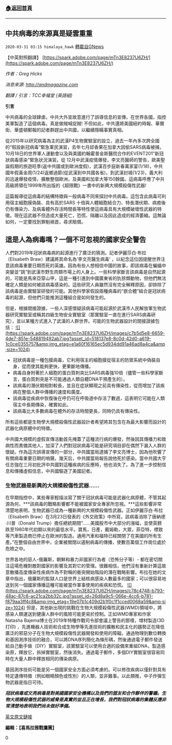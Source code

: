 ###  [:house:返回首頁](https://github.com/ourhimalayas/txt)
---

## 中共病毒的來源真是疑雲重重
`2020-03-31 03:15 himalaya_hawk` [轉載自GNews](https://gnews.org/zh-hant/157921/)

【中英對照翻譯】 [https://spark.adobe.com/page/mTn3E8237U6ZH/](https://spark.adobe.com/page/mTn3E8237U6ZH/)

*作者：Greg Hicks*

*消息來源: http://andmagazine.com*

*翻譯 / 引言：TCC幸福堂 (英語組)*

**引言**

中共病毒的全球肆虐。中共大外宣故意進行了誤導信息的宣傳，在世界各國，指控美軍製造了這個病毒。真是做賊喊捉賊! 不但如此，中共還將美國紐約時報、華爾街、華盛頓郵報的記者群趕出中共國，以繼續隱瞞事實真相。

從2015年以研究病毒為主的武漢P4生物實驗室的設立，過去一年內多次跨全國的”假設新冠病毒”緊急軍民演習，去年七月邱香果在加拿大因偷SARS病毒被捕，10月18日的世界軍人運動會以及與美國約翰霍普金斯醫院合作的EVENT201”新冠狀病毒感染”緊急狀況演習。從 12月中武漢疫情爆發，李文亮醫師的警告，歐美聖誕假期的旅遊旺季(返中共國或到歐洲度假)，武漢百步庭新春萬家宴(1/18)，中共國年假黃金周(1/24)返鄉過節(從武漢到中共國各省)，到武漢封城(1/23)，義大利的迅速爆發疫情，擴散整個歐洲，及美國和加拿大等150餘國。這病毒呼應了中共高級將領在1999年所出版的《超限戰》一書中的新興大規模殺傷性武器!

這篇報導從這病毒的結構特徵與一般病毒不同來探討中共病毒。這包含此病毒可利用宿主細胞膜偽裝、具有高於SARS 十倍與人體細胞結合力、特長潛伏期、病癒後仍有傳染力、及病毒體外存活時間長等特性使這病毒具有大規模破壞性武器的特徵。現在這武器不但造成大量死亡，恐慌、隔離以及因此造成的經濟萎縮。這無論如何，一定要找到罪魁禍首，尋求賠償。

## **這是人為病毒嗎？一個不可忽視的國家安全警告**

人們對2019年冠狀病毒病的起源進行了廣泛的猜測。記者伊麗莎白·布拉（Elisabeth Braw）建議將其命名為’李文亮醫生病毒’ ，以紀念這位因提醒世界注意該病毒重要日期而死的英雄。因為有些人想相信中國的故事，即該病毒在蝙蝠中突變並“跳”到武漢市野生肉類市場上的人身上。一些科學家斷言該病毒是自然起源的，可能是馬來亞穿山甲，這是一種引進到中國廣東省的犰狳類動物，但他們無法確定人類是如何被該病毒感染的。這些研究人員雖然沒有完全解釋原因，卻排除了該病毒是由實驗室研發的可能。其他科學家假設兩種病毒的“嵌合體”組合是冠狀病毒的起源，但他們只能推測這種組合是如何發生的。

但是，根據間接證據，一些人深感懷疑該病毒可能起源於武漢市人民解放軍生物武器研究實驗室或稱其四級生物安全實驗室（那實驗室一直在進行SARS病毒研究），並以某種方式進入了武漢的人群世界。可能的生物武器設計的間接證據包括：
[!\[\](https://spark.adobe.com/page/mTn3E8237U6ZH/images/c7b5d5e8-6659-4de7-851e-548819492ab7.jpg?asset_id=518137e8-8c0d-42d0-a619-1c0ce0355757&amp;img_etag=e1a60f16165ec5d934dd91a46ad8a4ca&amp;size=1024)](https://spark.adobe.com/page/mTn3E8237U6ZH/images/c7b5d5e8-6659-4de7-851e-548819492ab7.jpg?asset_id=518137e8-8c0d-42d0-a619-1c0ce0355757&amp;img_etag=e1a60f16165ec5d934dd91a46ad8a4ca&amp;size=1024)
- 冠狀病毒是一種包膜病毒，它利用宿主的細胞膜從宿主的防禦系統中偽裝自身，從而使其能夠更快，更果斷地傳播。
- 病毒自身附著於人細胞的蛋白質刺突比SARS病毒強10倍（儘管一些科學家斷言，蛋白質刺突是不可能通過人類自體DNA干預產生的）。
- 該病毒的潛伏期相對較長，並且在症狀顯現之前具有傳染性，從而增加了該疾病在整個人群中傳播的速度和廣度。
- 該病毒從疾病中恢復後在呼仍可在呼吸道中存活了數週，這表明它可能在人類宿主中長期傳染，確實如此。
- 該病毒比大多數病毒在體外的存活時間更長，同時仍具有傳染性。


所有這些都是生物學大規模殺傷性武器設計者希望將其包含在為最大影響而設計的武器化病原體中的特徵。

中共國大規模的虛假宣傳活動首先掩蓋了這種流行病的爆發，然後因其傳播力和致病性而責備其他人，加深了人們對冠狀病毒可能是研究項目卻在偶然下漏入人群的懷疑。作為這次誤導宣傳的一部分，中共國當局逮捕了李文亮博士，因為他吹響了有關病毒重要日期的哨聲。幾天后，中共國當局報告說他死於感染。當中共國大亨任志強在三月初批評中共國對這種疾病的反應時，他也消失了。為了進一步控制信息和傳播虛假信息，中共國驅逐了美國記者。

### **生物武器是新興的大規模殺傷性武器……**

在早期指控中，某些專家輕描淡寫了關于冠狀病毒可能是武器化病原體，不管其起源為何，***該病毒的戰略影響都不能被國家安全專家所忽視。***這些影響非常清楚地表明，生物武器已成為一種新興的大規模殺傷性武器。正如伊麗莎白·布拉（Elisabeth Braw）在3月23日發表的《外交政策》中所寫，該病毒消除了唐納德·川普（Donald Trump）擔任總統期間”……美國股市中大部分的漲幅，並使英鎊跌至1980年代初期以來的最低水平。寶馬，日產，戴姆勒，大眾，菲亞特，標致等汽車製造商已停止在歐洲的製造。通用汽車和福特已經關閉了在美國的所有生產。”在整個自由世界中，企業被關閉以遏制病毒的傳播，使數百萬個工作崗位處於危險之中。

世界各地的惡人-俄羅斯，朝鮮和暴力非國家行為者（恐怖分子等）- 都在密切關注這場危機對敵對國家的影響及其對它的管理。很難相信，他們沒有重新計算這故意散播高度傳染性疾病作為不對稱的衝突開始階段的潛在戰略影響。布拉在她的文章中指出，俄羅斯的監獄人口是世界上結核病感染人數最多的國家；可以很容易地送到另一個國家傳播這種可能被當作軍事使用的疾病和恐慌。
[!\[\](https://spark.adobe.com/page/mTn3E8237U6ZH/images/c78c4748-b793-48ac-87c6-ac21ca2bb32c.jpg?asset_id=26d8a9c5-066e-4cc6-b781-f879aa3ff4c8&amp;img_etag=19e07b1c409d2b1f0c1f1cced0068a59&amp;size=1024)](https://spark.adobe.com/page/mTn3E8237U6ZH/images/c78c4748-b793-48ac-87c6-ac21ca2bb32c.jpg?asset_id=26d8a9c5-066e-4cc6-b781-f879aa3ff4c8&amp;img_etag=19e07b1c409d2b1f0c1f1cced0068a59&amp;size=1024)
但是，其他新出現的挑戰在生物大規模殺傷性武器(WMD)領域中，將感染人類運送到健康人群中的風險可能更易於控制。正如WMD專家和作家Natasha Bajema博士在2019年特種作戰司令部會議上警告的那樣，增材製造(3D打印) ，先進機器人技術和合成生物學等先進技術的擴散和民主化的趨勢正在降低廣泛的邪惡分子在生物大規模殺傷性武器開發和使用的障礙。通過物理到數位轉換和基因測序技術的融合，可以將DNA序列簡化為條形碼，然後通過電子郵件發送給自己動手做（DIY）實驗室，該實驗室可以使用合適的設備來重組DNA，製造感染原，釋放它，拆掉實驗室，然後消失。通過電子郵件，多個DIY實驗室很容易同時在大量人群中釋放相同的傳染病原。

基因測序技術可能是另一個國家安全方面必須考慮的。可以修改疾病以僅針對具有特定遺傳特徵（例如眼睛顏色或性別）的人類，並非難事。以此類推，中子炸彈生物武器是指日可待。

***冠狀病毒或文亮病毒是對美國國家安全機構以及我們的盟友和合作夥伴的警鐘。生物大規模殺傷性武器的威脅是真實的並且正在增長，我們對冠狀病毒的集體反應非常清楚地表明我們尚未做好準備。***

[英文原文鏈接](http://andmagazine.com/talk/2020/03/25/was-this-virus-manmade-a-national-security-warning-not-to-be-ignored/)

**編輯：【喜馬拉雅戰鷹團】**

0
